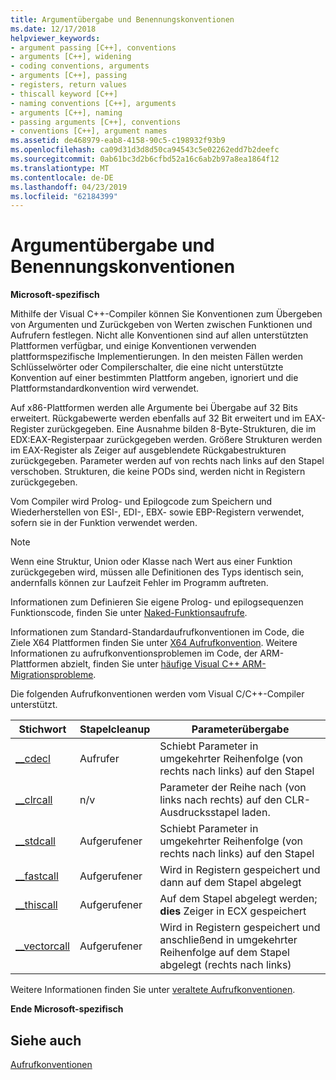 ```yaml
---
title: Argumentübergabe und Benennungskonventionen
ms.date: 12/17/2018
helpviewer_keywords:
- argument passing [C++], conventions
- arguments [C++], widening
- coding conventions, arguments
- arguments [C++], passing
- registers, return values
- thiscall keyword [C++]
- naming conventions [C++], arguments
- arguments [C++], naming
- passing arguments [C++], conventions
- conventions [C++], argument names
ms.assetid: de468979-eab8-4158-90c5-c198932f93b9
ms.openlocfilehash: ca09d31d3d8d50ca94543c5e02262edd7b2deefc
ms.sourcegitcommit: 0ab61bc3d2b6cfbd52a16c6ab2b97a8ea1864f12
ms.translationtype: MT
ms.contentlocale: de-DE
ms.lasthandoff: 04/23/2019
ms.locfileid: "62184399"
---
```

# <a name="argument-passing-and-naming-conventions"></a>Argumentübergabe und Benennungskonventionen

**Microsoft-spezifisch**

Mithilfe der Visual C++-Compiler können Sie Konventionen zum Übergeben von Argumenten und Zurückgeben von Werten zwischen Funktionen und Aufrufern festlegen. Nicht alle Konventionen sind auf allen unterstützten Plattformen verfügbar, und einige Konventionen verwenden plattformspezifische Implementierungen. In den meisten Fällen werden Schlüsselwörter oder Compilerschalter, die eine nicht unterstützte Konvention auf einer bestimmten Plattform angeben, ignoriert und die Plattformstandardkonvention wird verwendet.

Auf x86-Plattformen werden alle Argumente bei Übergabe auf 32 Bits erweitert. Rückgabewerte werden ebenfalls auf 32 Bit erweitert und im EAX-Register zurückgegeben. Eine Ausnahme bilden 8-Byte-Strukturen, die im EDX:EAX-Registerpaar zurückgegeben werden. Größere Strukturen werden im EAX-Register als Zeiger auf ausgeblendete Rückgabestrukturen zurückgegeben. Parameter werden auf von rechts nach links auf den Stapel verschoben. Strukturen, die keine PODs sind, werden nicht in Registern zurückgegeben.

Vom Compiler wird Prolog- und Epilogcode zum Speichern und Wiederherstellen von ESI-, EDI-, EBX- sowie EBP-Registern verwendet, sofern sie in der Funktion verwendet werden.

> [!NOTE]
> Wenn eine Struktur, Union oder Klasse nach Wert aus einer Funktion zurückgegeben wird, müssen alle Definitionen des Typs identisch sein, andernfalls können zur Laufzeit Fehler im Programm auftreten.

Informationen zum Definieren Sie eigene Prolog- und epilogsequenzen Funktionscode, finden Sie unter [Naked-Funktionsaufrufe](../cpp/naked-function-calls.md).

Informationen zum Standard-Standardaufrufkonventionen im Code, die Ziele X64 Plattformen finden Sie unter [X64 Aufrufkonvention](../build/x64-calling-convention.md). Weitere Informationen zu aufrufkonventionsproblemen im Code, der ARM-Plattformen abzielt, finden Sie unter [häufige Visual C++ ARM-Migrationsprobleme](../build/common-visual-cpp-arm-migration-issues.md).

Die folgenden Aufrufkonventionen werden vom Visual C/C++-Compiler unterstützt.

|Stichwort|Stapelcleanup|Parameterübergabe|
|-------------|-------------------|-----------------------|
|[__cdecl](../cpp/cdecl.md)|Aufrufer|Schiebt Parameter in umgekehrter Reihenfolge (von rechts nach links) auf den Stapel|
|[__clrcall](../cpp/clrcall.md)|n/v|Parameter der Reihe nach (von links nach rechts) auf den CLR-Ausdrucksstapel laden.|
|[__stdcall](../cpp/stdcall.md)|Aufgerufener|Schiebt Parameter in umgekehrter Reihenfolge (von rechts nach links) auf den Stapel|
|[__fastcall](../cpp/fastcall.md)|Aufgerufener|Wird in Registern gespeichert und dann auf dem Stapel abgelegt|
|[__thiscall](../cpp/thiscall.md)|Aufgerufener|Auf dem Stapel abgelegt werden; **dies** Zeiger in ECX gespeichert|
|[__vectorcall](../cpp/vectorcall.md)|Aufgerufener|Wird in Registern gespeichert und anschließend in umgekehrter Reihenfolge auf dem Stapel abgelegt (rechts nach links)|

Weitere Informationen finden Sie unter [veraltete Aufrufkonventionen](../cpp/obsolete-calling-conventions.md).

**Ende Microsoft-spezifisch**

## <a name="see-also"></a>Siehe auch

[Aufrufkonventionen](../cpp/calling-conventions.md)